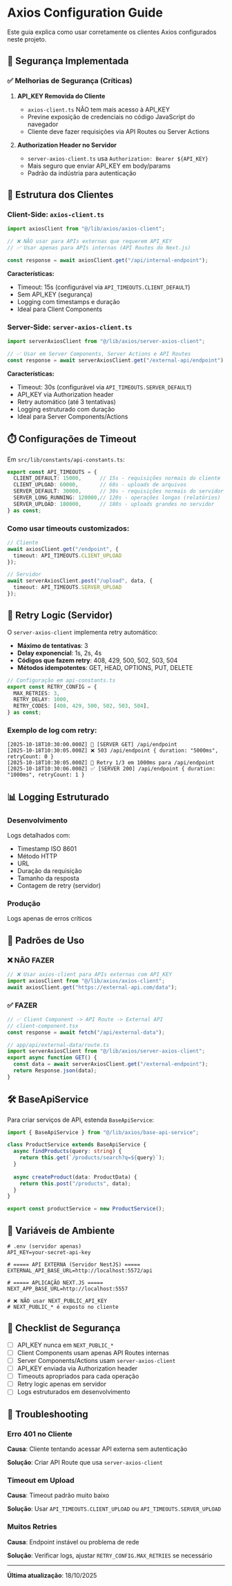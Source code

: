 # Axios Configuration Guide

Este guia explica como usar corretamente os clientes Axios configurados neste projeto.

## 🔐 Segurança Implementada

### ✅ Melhorias de Segurança (Críticas)

1. **API_KEY Removida do Cliente**
   - `axios-client.ts` NÃO tem mais acesso à API_KEY
   - Previne exposição de credenciais no código JavaScript do navegador
   - Cliente deve fazer requisições via API Routes ou Server Actions

2. **Authorization Header no Servidor**
   - `server-axios-client.ts` usa `Authorization: Bearer ${API_KEY}`
   - Mais seguro que enviar API_KEY em body/params
   - Padrão da indústria para autenticação

## 📁 Estrutura dos Clientes

### Client-Side: `axios-client.ts`

```typescript
import axiosClient from "@/lib/axios/axios-client";

// ❌ NÃO usar para APIs externas que requerem API_KEY
// ✅ Usar apenas para APIs internas (API Routes do Next.js)

const response = await axiosClient.get("/api/internal-endpoint");
```

**Características:**
- Timeout: 15s (configurável via `API_TIMEOUTS.CLIENT_DEFAULT`)
- Sem API_KEY (segurança)
- Logging com timestamps e duração
- Ideal para Client Components

### Server-Side: `server-axios-client.ts`

```typescript
import serverAxiosClient from "@/lib/axios/server-axios-client";

// ✅ Usar em Server Components, Server Actions e API Routes
const response = await serverAxiosClient.get("/external-api/endpoint");
```

**Características:**
- Timeout: 30s (configurável via `API_TIMEOUTS.SERVER_DEFAULT`)
- API_KEY via Authorization header
- Retry automático (até 3 tentativas)
- Logging estruturado com duração
- Ideal para Server Components/Actions

## ⏱️ Configurações de Timeout

Em `src/lib/constants/api-constants.ts`:

```typescript
export const API_TIMEOUTS = {
  CLIENT_DEFAULT: 15000,      // 15s - requisições normais do cliente
  CLIENT_UPLOAD: 60000,       // 60s - uploads de arquivos
  SERVER_DEFAULT: 30000,      // 30s - requisições normais do servidor
  SERVER_LONG_RUNNING: 120000,// 120s - operações longas (relatórios)
  SERVER_UPLOAD: 180000,      // 180s - uploads grandes no servidor
} as const;
```

### Como usar timeouts customizados:

```typescript
// Cliente
await axiosClient.get("/endpoint", {
  timeout: API_TIMEOUTS.CLIENT_UPLOAD
});

// Servidor
await serverAxiosClient.post("/upload", data, {
  timeout: API_TIMEOUTS.SERVER_UPLOAD
});
```

## 🔄 Retry Logic (Servidor)

O `server-axios-client` implementa retry automático:

- **Máximo de tentativas**: 3
- **Delay exponencial**: 1s, 2s, 4s
- **Códigos que fazem retry**: 408, 429, 500, 502, 503, 504
- **Métodos idempotentes**: GET, HEAD, OPTIONS, PUT, DELETE

```typescript
// Configuração em api-constants.ts
export const RETRY_CONFIG = {
  MAX_RETRIES: 3,
  RETRY_DELAY: 1000,
  RETRY_CODES: [408, 429, 500, 502, 503, 504],
} as const;
```

### Exemplo de log com retry:

```
[2025-10-18T10:30:00.000Z] 🚀 [SERVER GET] /api/endpoint
[2025-10-18T10:30:05.000Z] ❌ 503 /api/endpoint { duration: "5000ms", retryCount: 0 }
[2025-10-18T10:30:05.000Z] 🔄 Retry 1/3 em 1000ms para /api/endpoint
[2025-10-18T10:30:06.000Z] ✅ [SERVER 200] /api/endpoint { duration: "1000ms", retryCount: 1 }
```

## 📊 Logging Estruturado

### Desenvolvimento

Logs detalhados com:
- Timestamp ISO 8601
- Método HTTP
- URL
- Duração da requisição
- Tamanho da resposta
- Contagem de retry (servidor)

### Produção

Logs apenas de erros críticos

## 🎯 Padrões de Uso

### ❌ NÃO FAZER

```typescript
// ❌ Usar axios-client para APIs externas com API_KEY
import axiosClient from "@/lib/axios/axios-client";
await axiosClient.get("https://external-api.com/data");
```

### ✅ FAZER

```typescript
// ✅ Client Component -> API Route -> External API
// client-component.tsx
const response = await fetch("/api/external-data");

// app/api/external-data/route.ts
import serverAxiosClient from "@/lib/axios/server-axios-client";
export async function GET() {
  const data = await serverAxiosClient.get("/external-endpoint");
  return Response.json(data);
}
```

## 🛠️ BaseApiService

Para criar serviços de API, estenda `BaseApiService`:

```typescript
import { BaseApiService } from "@/lib/axios/base-api-service";

class ProductService extends BaseApiService {
  async findProducts(query: string) {
    return this.get(`/products/search?q=${query}`);
  }
  
  async createProduct(data: ProductData) {
    return this.post("/products", data);
  }
}

export const productService = new ProductService();
```

## 🔧 Variáveis de Ambiente

```env
# .env (servidor apenas)
API_KEY=your-secret-api-key

# ===== API EXTERNA (Servidor NestJS) =====
EXTERNAL_API_BASE_URL=http://localhost:5572/api

# ===== APLICAÇÃO NEXT.JS =====
NEXT_APP_BASE_URL=http://localhost:5557

# ❌ NÃO usar NEXT_PUBLIC_API_KEY
# NEXT_PUBLIC_* é exposto no cliente
```

## 📝 Checklist de Segurança

- [ ] API_KEY nunca em `NEXT_PUBLIC_*`
- [ ] Client Components usam apenas API Routes internas
- [ ] Server Components/Actions usam `server-axios-client`
- [ ] API_KEY enviada via Authorization header
- [ ] Timeouts apropriados para cada operação
- [ ] Retry logic apenas em servidor
- [ ] Logs estruturados em desenvolvimento

## 🚨 Troubleshooting

### Erro 401 no Cliente

**Causa**: Cliente tentando acessar API externa sem autenticação

**Solução**: Criar API Route que usa `server-axios-client`

### Timeout em Upload

**Causa**: Timeout padrão muito baixo

**Solução**: Usar `API_TIMEOUTS.CLIENT_UPLOAD` ou `API_TIMEOUTS.SERVER_UPLOAD`

### Muitos Retries

**Causa**: Endpoint instável ou problema de rede

**Solução**: Verificar logs, ajustar `RETRY_CONFIG.MAX_RETRIES` se necessário

---

**Última atualização**: 18/10/2025

